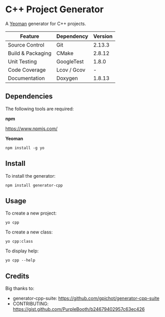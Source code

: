 # C++ Project Generator

A [Yeoman](http://yeoman.io/) generator for C++ projects.

| Feature           | Dependency  | Version |
|-------------------|-------------|---------|
| Source Control    | Git         | 2.13.3  |
| Build & Packaging | CMake       | 2.8.12  |
| Unit Testing      | GoogleTest  | 1.8.0   |
| Code Coverage     | Lcov / Gcov | -       |
| Documentation     | Doxygen     | 1.8.13  |

## Dependencies

The following tools are required:

**npm**

https://www.npmjs.com/

**Yeoman**

    npm install -g yo

## Install

To install the generator:

    npm install generator-cpp

## Usage

To create a new project:

    yo cpp

To create a new class:

    yo cpp:class

To display help:

    yo cpp --help

## Credits

Big thanks to:

- generator-cpp-suite: https://github.com/gpichot/generator-cpp-suite
- CONTRIBUTING: https://gist.github.com/PurpleBooth/b24679402957c63ec426
